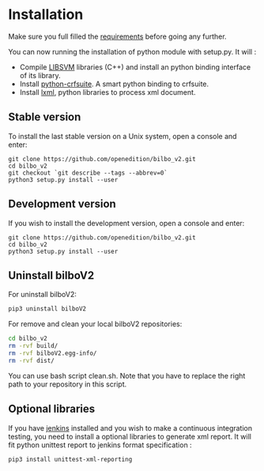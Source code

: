 # Installation #

Make sure you full filled the [requirements](./requirements.html) before going any further.

You can now running the installation of python module with setup.py. It will :
* Compile [LIBSVM](https://www.csie.ntu.edu.tw/~cjlin/libsvm/) libraries (C++) and install an python binding interface of its library.
* Install [python-crfsuite](https://python-crfsuite.readthedocs.io/en/latest/#). A smart python binding to crfsuite. 
* Install [lxml](https://lxml.de/), python libraries to process xml document. 

## Stable version ##
To install the last stable version on a Unix system, open a console and enter:


```console
git clone https://github.com/openedition/bilbo_v2.git
cd bilbo_v2
git checkout `git describe --tags --abbrev=0`
python3 setup.py install --user
```

## Development version ##
If you wish to install the development version, open a console and enter:
```console
git clone https://github.com/openedition/bilbo_v2.git
cd bilbo_v2
python3 setup.py install --user
```


## Uninstall bilboV2 ##

For uninstall bilboV2:
```bash
pip3 uninstall bilboV2
```

For remove and clean your local bilboV2 repositories: 

```bash
cd bilbo_v2
rm -rvf build/
rm -rvf bilboV2.egg-info/
rm -rvf dist/
```

You can use bash script clean.sh. Note that you have to replace the right path to your repository in this script. 

## Optional libraries ##

If you have [jenkins](https://jenkins.io/) installed and you wish to make a continuous integration testing, you need to install a optional libraries to generate xml report. It will fit python unittest report to jenkins format specification  :
```
pip3 install unittest-xml-reporting
```

